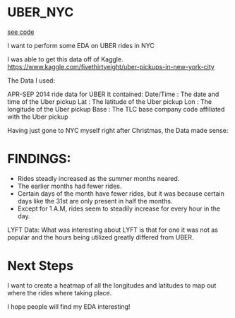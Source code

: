 # UBER_NYC

[see code](https://github.com/scottokinawa/UBER_NYC/blob/master/UBER_Research.ipynb)

I want to perform some EDA on UBER rides in NYC 

I was able to get this data off of Kaggle. https://www.kaggle.com/fivethirtyeight/uber-pickups-in-new-york-city

The Data I used: 

APR-SEP 2014 ride data for UBER 
  It contained:
  Date/Time : The date and time of the Uber pickup
  Lat : The latitude of the Uber pickup
  Lon : The longitude of the Uber pickup
  Base : The TLC base company code affiliated with the Uber pickup

Having just gone to NYC myself right after Christmas, the Data made sense: 

# FINDINGS:
- Rides steadly increased as the summer months neared. 
- The earlier months had fewer rides.
- Certain days of the month have fewer rides, but it was because certain days like the 31st are only present in half the months. 
- Except for 1 A.M, rides seem to steadily increase for every hour in the day. 

LYFT Data: 
What was interesting about LYFT is that for one it was not as popular and the hours being utilized greatly differed from UBER. 

# Next Steps
I want to create a heatmap of all the longitudes and latitudes to map out where the rides where taking place. 

I hope people will find my EDA interesting!

